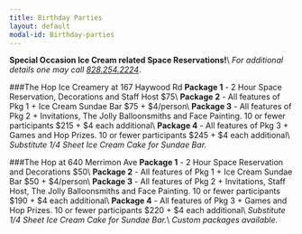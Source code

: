 ```yaml
---
title: Birthday Parties
layout: default
modal-id: Birthday-parties
---
```

**Special Occasion Ice Cream related Space Reservations!**\\
*For additional details one may call <a href="tel:+8282542224">828.254.2224</a>*.
    
###The Hop Ice Creamery at 167 Haywood Rd
**Package 1** - 2 Hour Space Reservation, Decorations and Staff Host $75\\
**Package 2** - All features of Pkg 1 + Ice Cream Sundae Bar $75 + $4/person\\
**Package 3** - All features of Pkg 2 + Invitations, The Jolly Balloonsmiths and Face Painting. 10 or fewer participants $215 + $4 each additional\\
**Package 4** - All features of Pkg 3 + Games and Hop Prizes. 10 or fewer participants $245 + $4 each additional\\
*Substitute 1/4 Sheet Ice Cream Cake for Sundae Bar.*

###The Hop at 640 Merrimon Ave
**Package 1** - 2 Hour Space Reservation and Decorations $50\\
**Package 2** - All features of Pkg 1 + Ice Cream Sundae Bar $50 + $4/person\\
**Package 3** - All features of Pkg 2 + Invitations, Staff Host, The Jolly Balloonsmiths and Face Painting. 10 or fewer participants $190 + $4 each additional\\
**Package 4** - All features of Pkg 3 + Games and Hop Prizes. 10 or fewer participants $220 + $4 each additional\\
*Substitute 1/4 Sheet Ice Cream Cake for Sundae Bar.*\\
*Custom packages available.*
